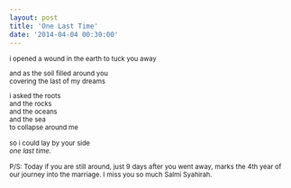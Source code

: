 ```yaml
---
layout: post
title: 'One Last Time'
date: '2014-04-04 00:30:00'
---
```


<small>
i opened a wound in the earth  
to tuck you away  

and as the soil filled around you  
covering the last of my dreams  

i asked the roots  
and the rocks  
and the oceans  
and the sea  
to collapse around me  

so i could lay by your side  
*one last time.*
</small>

<small>
P/S: Today if you are still around, just 9 days after you went away, marks the 4th year of our journey into the marriage. I miss you so much Salmi Syahirah.
</small>
